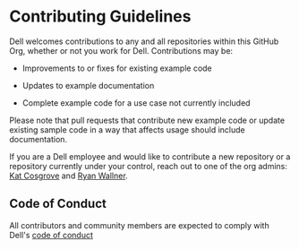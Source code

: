 # Contributing Guidelines

Dell welcomes contributions to any and all repositories within this GitHub Org, whether or not you work for Dell. Contributions may be:

* Improvements to or fixes for existing example code

* Updates to example documentation

* Complete example code for a use case not currently included

Please note that pull requests that contribute new example code or update existing sample code in a way that affects usage should include documentation.

If you are a Dell employee and would like to contribute a new repository or a repository currently under your control, reach out to one of the org admins: [Kat Cosgrove](https://github.com/katcosgrove) and [Ryan Wallner](https://github.com/wallnerryan).

## Code of Conduct

All contributors and community members are expected to comply with Dell's [code of conduct](code-of-conduct.md)
